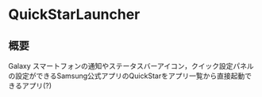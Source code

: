 # QuickStarLauncher

## 概要

Galaxy スマートフォンの通知やステータスバーアイコン，クイック設定パネルの設定ができるSamsung公式アプリのQuickStarをアプリ一覧から直接起動できるアプリ(?)